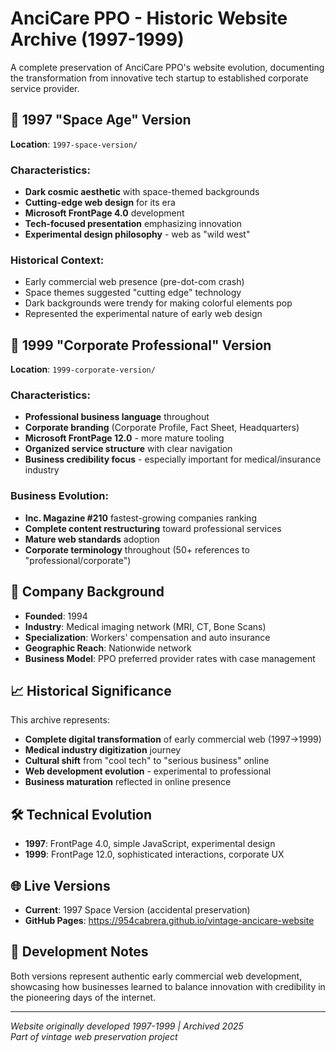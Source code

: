 # AnciCare PPO - Historic Website Archive (1997-1999)

A complete preservation of AnciCare PPO's website evolution, documenting the transformation from innovative tech startup to established corporate service provider.

## 🌌 1997 "Space Age" Version
**Location**: `1997-space-version/`

### Characteristics:
- **Dark cosmic aesthetic** with space-themed backgrounds
- **Cutting-edge web design** for its era
- **Microsoft FrontPage 4.0** development
- **Tech-focused presentation** emphasizing innovation
- **Experimental design philosophy** - web as "wild west"

### Historical Context:
- Early commercial web presence (pre-dot-com crash)
- Space themes suggested "cutting edge" technology
- Dark backgrounds were trendy for making colorful elements pop
- Represented the experimental nature of early web design

## 🏢 1999 "Corporate Professional" Version  
**Location**: `1999-corporate-version/`

### Characteristics:
- **Professional business language** throughout
- **Corporate branding** (Corporate Profile, Fact Sheet, Headquarters)
- **Microsoft FrontPage 12.0** - more mature tooling
- **Organized service structure** with clear navigation
- **Business credibility focus** - especially important for medical/insurance industry

### Business Evolution:
- **Inc. Magazine #210** fastest-growing companies ranking
- **Complete content restructuring** toward professional services
- **Mature web standards** adoption
- **Corporate terminology** throughout (50+ references to "professional/corporate")

## 🏥 Company Background
- **Founded**: 1994
- **Industry**: Medical imaging network (MRI, CT, Bone Scans)
- **Specialization**: Workers' compensation and auto insurance
- **Geographic Reach**: Nationwide network
- **Business Model**: PPO preferred provider rates with case management

## 📈 Historical Significance

This archive represents:
- **Complete digital transformation** of early commercial web (1997→1999)
- **Medical industry digitization** journey
- **Cultural shift** from "cool tech" to "serious business" online
- **Web development evolution** - experimental to professional
- **Business maturation** reflected in online presence

## 🛠️ Technical Evolution
- **1997**: FrontPage 4.0, simple JavaScript, experimental design
- **1999**: FrontPage 12.0, sophisticated interactions, corporate UX

## 🌐 Live Versions
- **Current**: 1997 Space Version (accidental preservation)
- **GitHub Pages**: https://954cabrera.github.io/vintage-ancicare-website

## 📝 Development Notes
Both versions represent authentic early commercial web development, showcasing how businesses learned to balance innovation with credibility in the pioneering days of the internet.

---
*Website originally developed 1997-1999 | Archived 2025*  
*Part of vintage web preservation project*
